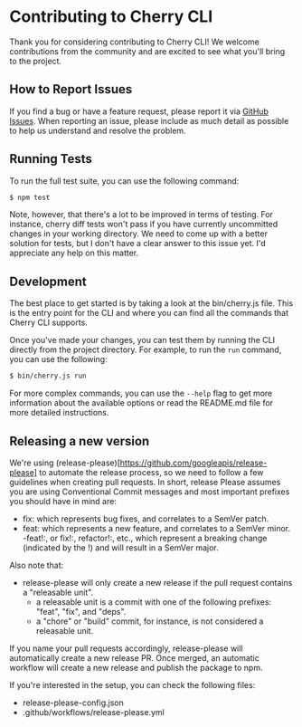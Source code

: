 # Contributing to Cherry CLI

Thank you for considering contributing to Cherry CLI! We welcome contributions from the community and are excited to see
what you'll bring to the project.

## How to Report Issues

If you find a bug or have a feature request, please report it via
[GitHub Issues](https://github.com/cherrypush/cherry-cli/issues). When reporting an issue, please include as much detail
as possible to help us understand and resolve the problem.

## Running Tests

To run the full test suite, you can use the following command:

```bash
$ npm test
```

Note, however, that there's a lot to be improved in terms of testing. For instance, cherry diff tests won't pass if you
have currently uncommitted changes in your working directory. We need to come up with a better solution for tests, but I
don't have a clear answer to this issue yet. I'd appreciate any help on this matter.

## Development

The best place to get started is by taking a look at the bin/cherry.js file. This is the entry point for the CLI and
where you can find all the commands that Cherry CLI supports.

Once you've made your changes, you can test them by running the CLI directly from the project directory. For example, to
run the `run` command, you can use the following:

```bash
$ bin/cherry.js run
```

For more complex commands, you can use the `--help` flag to get more information about the available options or read the
README.md file for more detailed instructions.

## Releasing a new version

We're using (release-please)[https://github.com/googleapis/release-please] to automate the release process, so we need
to follow a few guidelines when creating pull requests. In short, release Please assumes you are using Conventional
Commit messages and most important prefixes you should have in mind are:

- fix: which represents bug fixes, and correlates to a SemVer patch.
- feat: which represents a new feature, and correlates to a SemVer minor. -feat!:, or fix!:, refactor!:, etc., which
  represent a breaking change (indicated by the !) and will result in a SemVer major.

Also note that:

- release-please will only create a new release if the pull request contains a "releasable unit".
  - a releasable unit is a commit with one of the following prefixes: "feat", "fix", and "deps".
  - a "chore" or "build" commit, for instance, is not considered a releasable unit.

If you name your pull requests accordingly, release-please will automatically create a new release PR. Once merged, an
automatic workflow will create a new release and publish the package to npm.

If you're interested in the setup, you can check the following files:

- release-please-config.json
- .github/workflows/release-please.yml
